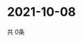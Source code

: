 # 2021-10-08
  共 0条

  <!-- BEGIN -->
  <!-- 最后更新时间Fri Oct 08 2021 16:05:10 GMT+0000 (Coordinated Universal Time) -->
  
  <!-- END -->
  
  